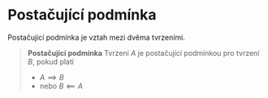 # Postačující podmínka
Postačující podmínka je vztah mezi dvěma tvrzeními.

>**Postačující podmínka**
>Tvrzení $A$ je postačující podmínkou pro tvrzení $B$, pokud platí
>- $A \implies B$
>- nebo $B \impliedby A$